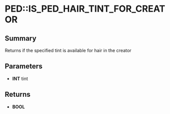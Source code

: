 # PED::IS_PED_HAIR_TINT_FOR_CREATOR

## Summary
Returns if the specified tint is available for hair in the creator

## Parameters
* **INT** tint

## Returns
* **BOOL**